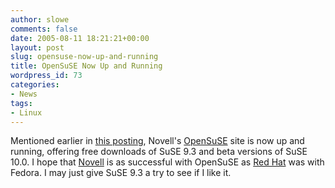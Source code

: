 ```yaml
---
author: slowe
comments: false
date: 2005-08-11 18:21:21+00:00
layout: post
slug: opensuse-now-up-and-running
title: OpenSuSE Now Up and Running
wordpress_id: 73
categories:
- News
tags:
- Linux
---
```


Mentioned earlier in [this posting]({{site.url}}/2005/08/03/novell-to-broaden-suses-reach/), Novell's [OpenSuSE](http://www.opensuse.org/) site is now up and running, offering free downloads of SuSE 9.3 and beta versions of SuSE 10.0. I hope that [Novell](http://www.novell.com/) is as successful with OpenSuSE as [Red Hat](http://www.redhat.com/) was with Fedora. I may just give SuSE 9.3 a try to see if I like it.
